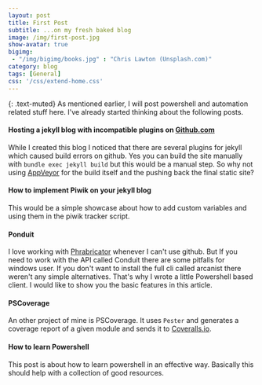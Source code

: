 ```yaml
---
layout: post
title: First Post
subtitle: ...on my fresh baked blog
image: /img/first-post.jpg
show-avatar: true
bigimg:
 - "/img/bigimg/books.jpg" : "Chris Lawton (Unsplash.com)"
category: blog
tags: [General]
css: '/css/extend-home.css'
---
```

{: .text-muted}
As mentioned earlier, I will post powershell and automation related stuff here. I've already started
thinking about the following posts.

#### Hosting a jekyll blog with incompatible plugins on [Github.com](https://www.github.com)

While I created this blog I noticed that there are several plugins for jekyll which caused build errors on github.
Yes you can build the site manually with `bundle exec jekyll build` but this would be a manual step. So why not
using [AppVeyor](https://www.appveyor.com/) for the build itself and the pushing back the final static site?

#### How to implement Piwik on your jekyll blog

This would be a simple showcase about how to add custom variables and using them in the piwik tracker script.

#### Ponduit

I love working with [Phrabricator](https://www.phacility.com/phabricator/) whenever I can't use github. But If you
need to work with the API called Conduit there are some pitfalls for windows user. If you don't want to install the
full cli called arcanist there weren't any simple alternatives. That's why I wrote a little Powershell based client.
I would like to show you the basic features in this article.

#### PSCoverage

An other project of mine is PSCoverage. It uses `Pester` and generates a coverage report of a given module and sends
it to [Coveralls.io](https://coveralls.io).

#### How to learn Powershell

This post is about how to learn powershell in an effective way. Basically this should help with a collection of good
resources.
